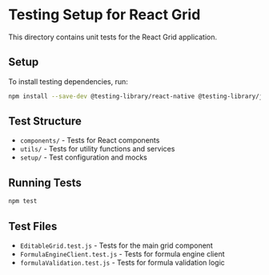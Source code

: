 # Testing Setup for React Grid

This directory contains unit tests for the React Grid application.

## Setup

To install testing dependencies, run:

```bash
npm install --save-dev @testing-library/react-native @testing-library/jest-native jest-expo jest react-test-renderer
```

## Test Structure

- `components/` - Tests for React components
- `utils/` - Tests for utility functions and services
- `setup/` - Test configuration and mocks

## Running Tests

```bash
npm test
```

## Test Files

- `EditableGrid.test.js` - Tests for the main grid component
- `FormulaEngineClient.test.js` - Tests for formula engine client
- `formulaValidation.test.js` - Tests for formula validation logic
